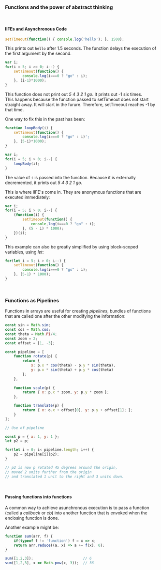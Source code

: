 

### Functions and the power of abstract thinking

&nbsp;



#### IIFEs and Asynchronous Code

```js
setTimeout(function() { console.log('hello'); }, 1500);
```
This prints out `hello` after 1.5 seconds.
The function delays the execution of the first argument by the second.


```js
var i;
for(i = 5; i >= 0; i--) {
	setTimeout(function() {
		console.log(i===0 ? "go" : i);
	}, (i-1)*1000);
}
```

This function does not print out _5 4 3 2 1 go_. It prints out -1 six times.      
This happens because the function passed to setTimeout does not start straight away. It will start in the furure. Therefore, setTimeout reaches -1 by that time. 

One way to fix this in the past has been:

```js
function loopBody(i) {
	setTimeout(function() {
		console.log(i===0 ? "go" : i)';
	}, (5-i)*1000);
}

var i;
for(i = 5; i > 0; i--) {
	loopBody(i);
}
```
The value of `i` is passed into the function. Because it is externally decremented, it prints out _5 4 3 2 1 go_.

This is where IIFE's come in. They are anonymous functions that are executed immediately:

```js
var i;
for(i = 5; i > 0; i--) {
	(function(i) {
		setTimeout(function() {
			console,log(i===0 ? "go" : i);
		}, (5 - i) * 1000);
	})(i);
}
```

This example can also be greatly simplified by using block-scoped variables, using _let_:

```js
for(let i = 5; i > 0; i--) {
	setTimeout(function() {
		console.log(i===0 ? "go" : i);
	}, (5-1) * 1000);
}
```
&nbsp;



### Functions as Pipelines

Functions in arrays are useful for creating _pipelines_, bundles of functions that are called one after the other modifying the information:


```js
const sin = Math.sin;
const cos = Math.cos;
const theta = Math.PI/4;
const zoom = 2;
const offset = [1, -3];

const pipeline = [
	function rotate(p) {
		return {
			x: p.x * cos(theta) - p.y * sin(theta),
			y: p.x * sin(theta) + p.y * cos(theta)
		};
	},
	
	function scale(p) {
		return { x: p.x * zoom, y: p.y * zoom };
	},

	function translate(p) {
		return { x: o.x + offset[0], y: p.y + offset[1]; };
	}
];

// Use of pipeline

const p = { x: 1, y: 1 };
let p2 = p;

for(let i = 0; i< pipeline.length; i++) {
	p2 = pipeline[i](p2);
}

// p2 is now p rotated 45 degrees around the origin,
// moved 2 units further from the origin
// and translated 1 unit to the right and 3 units down.
```

&nbsp;


#### Passing functions into functions


A common way to achieve asunchronous execution is to pass a function (called a _callback_ or _cb_) into another function that is envoked when the enclosing function is done. 

Another example might be:


```js
function sum(arr, f) {
	if(typeof f != 'function') f = x => x;
	return arr.reduce((a, x) => a += f(x), 0);
}

sum([1,2,3]);						// 6
sum([1,2,3], x => Math.pow(x, 3));	// 36
```


